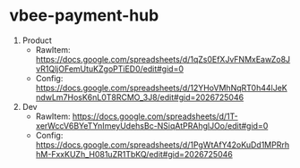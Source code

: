 # vbee-payment-hub
1. Product 
	- RawItem: https://docs.google.com/spreadsheets/d/1qZs0EfXJvFNMxEawZo8JvR1QljOFemUtuKZgoPTiED0/edit#gid=0
	- Config: https://docs.google.com/spreadsheets/d/12YHoVMhNqRT0h44lJeKndwLm7HosK6nL0T8RCMO_3J8/edit#gid=2026725046
2. Dev
	- RawItem: https://docs.google.com/spreadsheets/d/1T-xerWccV6BYeTYnImeyUdehsBc-NSiqAtPRAhglJOo/edit#gid=0
	- Config: https://docs.google.com/spreadsheets/d/1PgWtAfY42oKuDd1MPRrhhM-FxxKUZh_H081uZR1TbKQ/edit#gid=2026725046